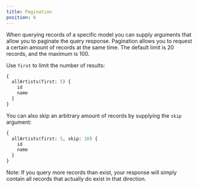```yaml
---
title: Pagination
position: 6
---
```


When querying records of a specific model you can supply arguments that allow you to paginate the query response. Pagination allows you to request a certain amount of records at the same time. The default limit is 20 records, and the maximum is 100.

Use `first` to limit the number of results:

```graphql
{
  allArtists(first: 5) {
    id
    name
  }
}
```

You can also skip an arbitrary amount of records by supplying the `skip` argument:


```graphql
{
  allArtists(first: 5, skip: 10) {
    id
    name
  }
}
```

Note: If you query more records than exist, your response will simply contain all records that actually do exist in that direction.

